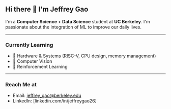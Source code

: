 ## Hi there 👋 I'm Jeffrey Gao

I'm a **Computer Science + Data Science** student at **UC Berkeley**. I'm passionate about the integration of ML to improve our daily lives. 

---

### Currently Learning
- 🔧 Hardware & Systems (RISC-V, CPU design, memory management)
- 👀 Computer Vision
- 🤖 Reinforcement Learning


---

### Reach Me at
- Email: jeffrey_gao@berkeley.edu  
- LinkedIn: [linkedin.com/in/jeffreygao26]

